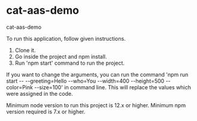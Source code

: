 # cat-aas-demo
cat-aas-demo

To run this application, follow given instructions. 
  1. Clone it.
  2. Go inside the project and npm install.
  3. Run 'npm start' command to run the project.

If you want to change the arguments, you can run the command 'npm run start -- --greeting=Hello --who=You --width=400 --height=500 --color=Pink --size=100' in command line.
This will replace the values which were assigned in the code.

Minimum node version to run this project is 12.x or higher.
Minimum npm version required is 7.x or higher.


